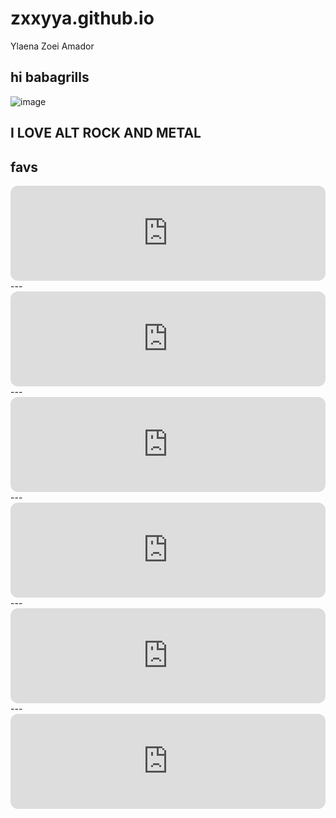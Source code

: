 # zxxyya.github.io
Ylaena Zoei Amador

hi babagrills
---

![image](https://i.pinimg.com/564x/0a/b2/29/0ab2290b5905085e67f5f30658ac2caf.jpg)

I LOVE ALT ROCK AND METAL 
---
favs
---
<iframe style="border-radius:12px" src="https://open.spotify.com/embed/track/6DoXuH326aAYEN8CnlLmhP?utm_source=generator" width="100%" height="152" frameBorder="0" allowfullscreen="" allow="autoplay; clipboard-write; encrypted-media; fullscreen; picture-in-picture" loading="lazy"></iframe>
---
<iframe style="border-radius:12px" src="https://open.spotify.com/embed/track/4FEr6dIdH6EqLKR0jB560J?utm_source=generator" width="100%" height="152" frameBorder="0" allowfullscreen="" allow="autoplay; clipboard-write; encrypted-media; fullscreen; picture-in-picture" loading="lazy"></iframe>
---
<iframe style="border-radius:12px" src="https://open.spotify.com/embed/track/2WSWm0zlL3CJRACHS5KXbB?utm_source=generator" width="100%" height="152" frameBorder="0" allowfullscreen="" allow="autoplay; clipboard-write; encrypted-media; fullscreen; picture-in-picture" loading="lazy"></iframe>
---
<iframe style="border-radius:12px" src="https://open.spotify.com/embed/track/3RAFcUBrCNaboRXoP3S5t1?utm_source=generator" width="100%" height="152" frameBorder="0" allowfullscreen="" allow="autoplay; clipboard-write; encrypted-media; fullscreen; picture-in-picture" loading="lazy"></iframe>
---
<iframe style="border-radius:12px" src="https://open.spotify.com/embed/track/2yss0n7KmvmSr4EHvjfFpn?utm_source=generator" width="100%" height="152" frameBorder="0" allowfullscreen="" allow="autoplay; clipboard-write; encrypted-media; fullscreen; picture-in-picture" loading="lazy"></iframe>
---
<iframe style="border-radius:12px" src="https://open.spotify.com/embed/track/0Pie5DFAHHxpkONFUsAI6s?utm_source=generator" width="100%" height="152" frameBorder="0" allowfullscreen="" allow="autoplay; clipboard-write; encrypted-media; fullscreen; picture-in-picture" loading="lazy"></iframe>
